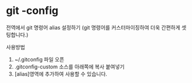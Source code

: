 # git -config

전역에서 git 명령어 alias 설정하기
(git 명령어를 커스터마이징하여 더욱 간편하게 셋팅합니다.)

사용방법
1. ~/.gitconfig 파일 오픈
2. .gitconfig-custom 소스를 아래쪽에 복사 붙여넣기
3. [alias]영역에 추가하여 사용할 수 있습니다.
